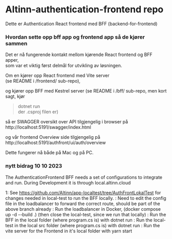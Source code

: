 # Altinn-authentication-frontend repo
Dette er Authentication React frontend med BFF (backend-for-frontend)

### Hvordan sette opp bff app og frontend app så de kjører sammen

Det er nå fungerende kontakt mellom kjørende React frontend og BFF apper, <br>
som var et viktig først delmål for utvikling av løsningen.

Om en kjører opp React frontend med Vite server <br>
(se README i /frontend/ sub-repo), <br>

og kjører opp BFF med Kestrel server
(se README i /bff/ sub-repo, men kort sagt, kjør 
> dotnet run <br>
der .csproj filen er)

så er SWAGGER oversikt over API tilgjengelig i browser på 
http://localhost:5191/swagger/index.html

og vår frontend Overview side tilgjengelig på 
http://localhost:5191/authfront/ui/auth/overview

Dette fungerer nå både på Mac og på PC.


### nytt bidrag 10 10 2023
The AuthenticationFrontend BFF needs a set of configurations to integrate and run.
During Development it is through local.altinn.cloud

1: See https://github.com/Altinn/app-localtest/tree/AuthFrontLokalTest for changes needed in local-test to run the BFF locally.
: Need to edit the config file in the loadbalancer to forward the correct route, should be part of the above branch already
: Run the loadbalancer in Docker, (docker compose up -d --build .) (then close the local-test, since we run that locally)
: Run the BFF in the local folder (where program.cs is) with dotnet run
: Run the local-test in the local src folder (where program.cs is) with dotnet run
: Run the vite server for the Frontend in it's local folder with yarn start

